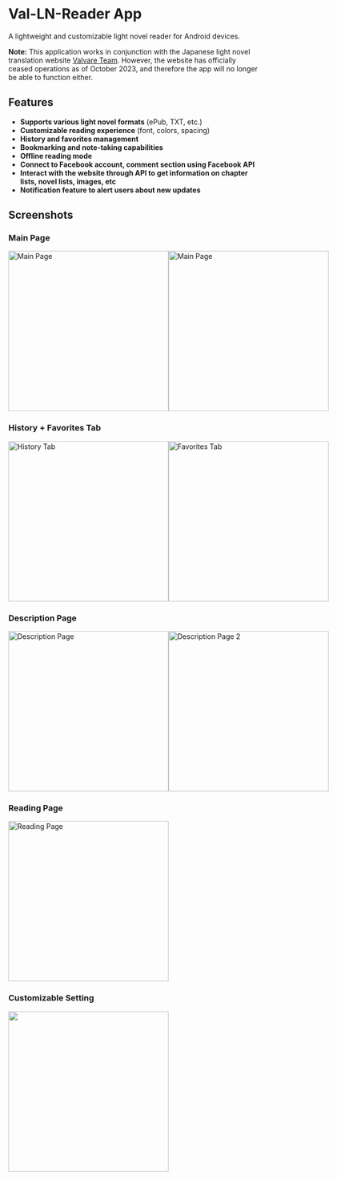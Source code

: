 # Val-LN-Reader App

A lightweight and customizable light novel reader for Android devices.

**Note:** This application works in conjunction with the Japanese light novel translation website [Valvare Team](http://valvareteam.com). However, the website has officially ceased operations as of October 2023, and therefore the app will no longer be able to function either.

## Features

- **Supports various light novel formats** (ePub, TXT, etc.)
- **Customizable reading experience** (font, colors, spacing)
- **History and favorites management**
- **Bookmarking and note-taking capabilities**
- **Offline reading mode**
- **Connect to Facebook account, comment section using Facebook API**
- **Interact with the website through API to get information on chapter lists, novel lists, images, etc**
- **Notification feature to alert users about new updates**

## Screenshots
### Main Page
<div style="display: flex; flex-direction: row; justify-content: space-between;">
  <img src="https://github.com/LittleKai/Val-LN-Reader/blob/master/DEMO/received_677934167214287.jpeg" width="320" alt="Main Page">
  <img src="https://github.com/LittleKai/Val-LN-Reader/blob/master/Screenshot_20240622_010859_Valvrare%20LN%20Reader.jpg" width="320" alt="Main Page">
</div>

### History + Favorites Tab
<div style="display: flex; flex-direction: row; justify-content: space-between;">
  <img src="https://github.com/LittleKai/Val-LN-Reader/blob/master/Screenshot_20240630_163753_Valvrare%20LN%20Reader.jpg" width="320" alt="History Tab">
   <img src="https://github.com/LittleKai/Val-LN-Reader/blob/master/Screenshot_20240622_010859_Valvrare%20LN%20Reader.jpg" width="320" alt="Favorites Tab">
</div>


### Description Page
<div style="display: flex; flex-direction: row; justify-content: space-between;">
  <img src="https://github.com/LittleKai/Val-LN-Reader/blob/master/Screenshot_20240622_010913_Valvrare%20LN%20Reader.jpg" width="320" alt="Description Page">
    <img src="https://github.com/LittleKai/Val-LN-Reader/blob/master/Screenshot_20240622_011003_Valvrare%20LN%20Reader.jpg" width="320" alt="Description Page 2">

</div>

### Reading Page
<div style="display: flex; flex-direction: row; justify-content: space-between;">
  <img src="https://github.com/LittleKai/Val-LN-Reader/blob/master/Screenshot_20240622_010931_Valvrare%20LN%20Reader.jpg" width="320" alt="Reading Page">
  </div>

### Customizable Setting
<div style="display: flex; flex-direction: row; justify-content: space-between;">
  <img src="https://github.com/LittleKai/Val-LN-Reader/blob/master/DEMO/Screenshot_20240705_132128_Valvrare%20LN%20Reader.jpg" width="320">
  </div>
